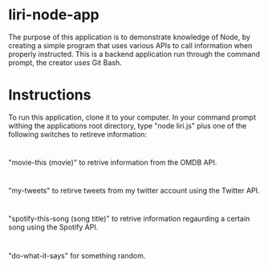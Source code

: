 # liri-node-app

The purpose of this application is to demonstrate knowledge of Node, by creating a simple program that uses various APIs to call information when properly instructed.  This is a backend application run through the command prompt, the creator uses Git Bash.

# Instructions

To run this application, clone it to your computer.  In your command prompt withing the applications root directory, type "node liri.js" plus one of the following switches to retireve information:
#
"movie-this (movie)" to retrive information from the OMDB API.
#
"my-tweets" to retirve tweets from my twitter account using the Twitter API.
#
"spotify-this-song (song title)" to retrive information regaurding a certain song using the Spotify API.
#
"do-what-it-says" for something random.

